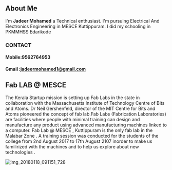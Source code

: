 ## About Me 
I'm **Jadeer Mohamed** a Technical enthusiast. I'm pursuing Electrical And Electronics Engineering in MESCE Kuttippuram. I did my schooling in PKMMHSS Edarikode



### CONTACT
#### Mobile:9562764953
#### Gmail :jadeermohamed1@gmail.com 

## Fab LAB @ MESCE

The Kerala Startup mission is setting up Fab Labs in the state in collaboration with the Massachusetts Institute of Technology Centre of Bits and Atoms. Dr Neil Gershenfeld, director of the MIT Centre for Bits and Atoms pioneered the concept of fab lab.Fab Labs (Fabrication Laboratories) are facilities where people with minimal training can design and manufacture any product using advanced manufacturing machines linked to a computer. Fab Lab @ MESCE , Kuttippuram is the only fab lab in the Malabar Zone . A training session was conducted for the students of the college from 2nd August 2017 to 17th August 2107 inorder to make us familirized with the machines and to help us explore about new technologies .

![img_20180118_091151_728](https://user-images.githubusercontent.com/35551527/35079805-b5132cd2-fc2f-11e7-8196-ce3ccc416e42.jpg)
